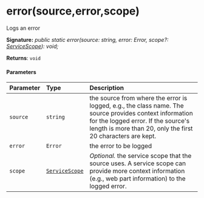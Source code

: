 # error(source,error,scope)



Logs an error

**Signature:** _public static error(source: string, error: Error, scope?: [ServiceScope](../../sp-core-library.api/class/servicescope.md)): void;_

**Returns**: `void`





#### Parameters


| Parameter	   | Type    | Description |
|:-------------|:---------------|:------------|
| `source`    | `string` | the source from where the error is logged, e.g., the class name. The source provides context information for the logged error. If the source's length is more than 20, only the first 20 characters are kept. |
| `error`    | `Error` | the error to be logged |
| `scope`    | [`ServiceScope`](../../sp-core-library.api/class/servicescope.md) | _Optional._ the service scope that the source uses. A service scope can provide more context information (e.g., web part information) to the logged error. |


